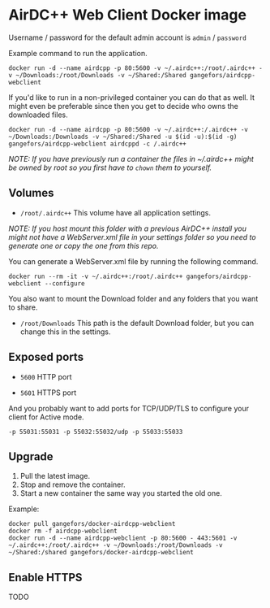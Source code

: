 AirDC++ Web Client Docker image
===============================

Username / password for the default admin account is `admin` / `password`

Example command to run the application.
```
docker run -d --name airdcpp -p 80:5600 -v ~/.airdc++:/root/.airdc++ -v ~/Downloads:/root/Downloads -v ~/Shared:/Shared gangefors/airdcpp-webclient
```

If you'd like to run in a non-privileged container you can do that as well. It might 
even be preferable since then you get to decide who owns the downloaded files.

```
docker run -d --name airdcpp -p 80:5600 -v ~/.airdc++:/.airdc++ -v ~/Downloads:/Downloads -v ~/Shared:/Shared -u $(id -u):$(id -g) gangefors/airdcpp-webclient airdcppd -c /.airdc++
```

*NOTE: If you have previously run a container the files in ~/.airdc++ might be owned
by root so you first have to `chown` them to yourself.*

Volumes
-------

- `/root/.airdc++`
This volume have all application settings.

*NOTE: If you host mount this folder with a previous AirDC++ install you might not
have a WebServer.xml file in your settings folder so you need to generate one or
copy the one from this repo.*

You can generate a WebServer.xml file by running the following command.

`docker run --rm -it -v ~/.airdc++:/root/.airdc++ gangefors/airdcpp-webclient --configure`

You also want to mount the Download folder and any folders that you want to share.

- `/root/Downloads`
This path is the default Download folder, but you can change this in the settings.


Exposed ports
-------------

- `5600`
HTTP port

- `5601`
HTTPS port

And you probably want to add ports for TCP/UDP/TLS to configure your client for Active mode.

`-p 55031:55031 -p 55032:55032/udp -p 55033:55033` 

Upgrade
-------
1. Pull the latest image.
2. Stop and remove the container.
3. Start a new container the same way you started the old one.

Example:
```
docker pull gangefors/docker-airdcpp-webclient
docker rm -f airdcpp-webclient
docker run -d --name airdcpp-webclient -p 80:5600 - 443:5601 -v ~/.airdc++:/root/.airdc++ -v ~/Downloads:/root/Downloads -v ~/Shared:/shared gangefors/docker-airdcpp-webclient
```

Enable HTTPS
------------

TODO
